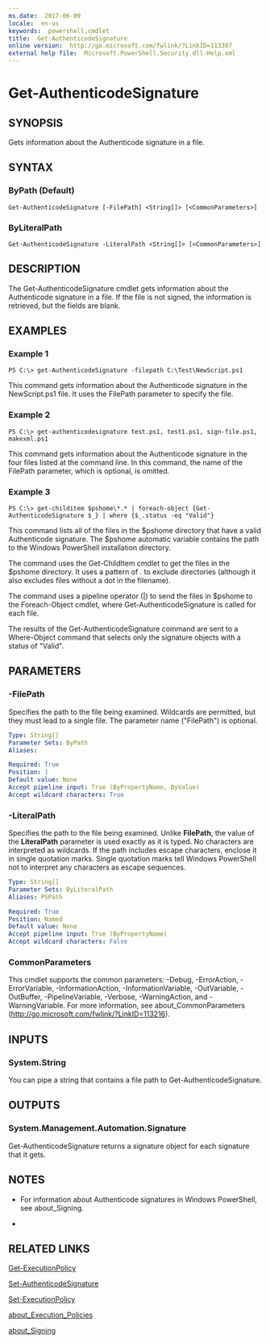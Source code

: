```yaml
---
ms.date:  2017-06-09
locale:  en-us
keywords:  powershell,cmdlet
title:  Get-AuthenticodeSignature
online version:  http://go.microsoft.com/fwlink/?LinkID=113307
external help file:  Microsoft.PowerShell.Security.dll-Help.xml
---
```


# Get-AuthenticodeSignature
## SYNOPSIS
Gets information about the Authenticode signature in a file.
## SYNTAX

### ByPath (Default)
```
Get-AuthenticodeSignature [-FilePath] <String[]> [<CommonParameters>]
```

### ByLiteralPath
```
Get-AuthenticodeSignature -LiteralPath <String[]> [<CommonParameters>]
```

## DESCRIPTION
The Get-AuthenticodeSignature cmdlet gets information about the Authenticode signature in a file.
If the file is not signed, the information is retrieved, but the fields are blank.
## EXAMPLES

### Example 1
```
PS C:\> get-AuthenticodeSignature -filepath C:\Test\NewScript.ps1
```

This command gets information about the Authenticode signature in the NewScript.ps1 file.
It uses the FilePath parameter to specify the file.
### Example 2
```
PS C:\> get-authenticodesignature test.ps1, test1.ps1, sign-file.ps1, makexml.ps1
```

This command gets information about the Authenticode signature in the four files listed at the command line.
In this command, the name of the FilePath parameter, which is optional, is omitted.
### Example 3
```
PS C:\> get-childitem $pshome\*.* | foreach-object {Get-AuthenticodeSignature $_} | where {$_.status -eq "Valid"}
```

This command lists all of the files in the $pshome directory that have a valid Authenticode signature.
The $pshome automatic variable contains the path to the Windows PowerShell installation directory.

The command uses the Get-ChildItem cmdlet to get the files in the $pshome directory.
It uses a pattern of *.* to exclude directories (although it also excludes files without a dot in the filename).

The command uses a pipeline operator (|) to send the files in $pshome to the Foreach-Object cmdlet, where Get-AuthenticodeSignature is called for each file.

The results of the Get-AuthenticodeSignature command are sent to a Where-Object command that selects only the signature objects with a status of "Valid".
## PARAMETERS

### -FilePath
Specifies the path to the file being examined.
Wildcards are permitted, but they must lead to a single file.
The parameter name ("FilePath") is optional.

```yaml
Type: String[]
Parameter Sets: ByPath
Aliases: 

Required: True
Position: 1
Default value: None
Accept pipeline input: True (ByPropertyName, ByValue)
Accept wildcard characters: True
```

### -LiteralPath
Specifies the path to the file being examined.
Unlike **FilePath**, the value of the **LiteralPath** parameter is used exactly as it is typed.
No characters are interpreted as wildcards.
If the path includes escape characters, enclose it in single quotation marks.
Single quotation marks tell Windows PowerShell not to interpret any characters as escape sequences.

```yaml
Type: String[]
Parameter Sets: ByLiteralPath
Aliases: PSPath

Required: True
Position: Named
Default value: None
Accept pipeline input: True (ByPropertyName)
Accept wildcard characters: False
```

### CommonParameters
This cmdlet supports the common parameters: -Debug, -ErrorAction, -ErrorVariable, -InformationAction, -InformationVariable, -OutVariable, -OutBuffer, -PipelineVariable, -Verbose, -WarningAction, and -WarningVariable. For more information, see about_CommonParameters (http://go.microsoft.com/fwlink/?LinkID=113216).
## INPUTS

### System.String
You can pipe a string that contains a file path to Get-AuthenticodeSignature.
## OUTPUTS

### System.Management.Automation.Signature
Get-AuthenticodeSignature returns a signature object for each signature that it gets.
## NOTES
* For information about Authenticode signatures in Windows PowerShell, see about_Signing.

*
## RELATED LINKS

[Get-ExecutionPolicy](Get-ExecutionPolicy.md)

[Set-AuthenticodeSignature](Set-AuthenticodeSignature.md)

[Set-ExecutionPolicy](Set-ExecutionPolicy.md)

[about_Execution_Policies](../Microsoft.PowerShell.Core/About/about_Execution_Policies.md)

[about_Signing](../Microsoft.PowerShell.Core/About/about_Signing.md)

